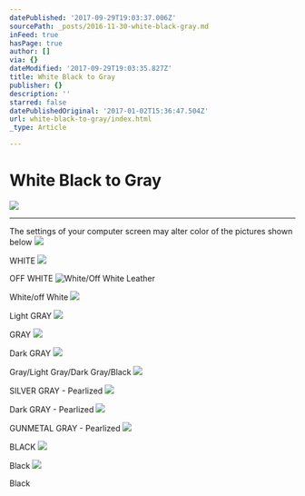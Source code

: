 ```yaml
---
datePublished: '2017-09-29T19:03:37.006Z'
sourcePath: _posts/2016-11-30-white-black-gray.md
inFeed: true
hasPage: true
author: []
via: {}
dateModified: '2017-09-29T19:03:35.827Z'
title: White Black to Gray
publisher: {}
description: ''
starred: false
datePublishedOriginal: '2017-01-02T15:36:47.504Z'
url: white-black-to-gray/index.html
_type: Article

---
```

# White Black to Gray
![](https://the-grid-user-content.s3-us-west-2.amazonaws.com/63dda1e8-3a8b-47f5-81cb-eab9c03e7f18.jpg)

---

The settings of your computer screen may alter color of the pictures shown below
![](https://the-grid-user-content.s3-us-west-2.amazonaws.com/33d0b218-0273-4b68-be0a-451c49ef4136.jpg)

WHITE
![](https://the-grid-user-content.s3-us-west-2.amazonaws.com/cf6e1dd4-18ad-49e3-b819-bb1f46ac4e85.jpg)

OFF WHITE
![White/Off White Leather](https://the-grid-user-content.s3-us-west-2.amazonaws.com/8a9552c1-2b6c-4c6a-a9ad-4c1a4e7ce63b.jpg)

White/off White
![](https://the-grid-user-content.s3-us-west-2.amazonaws.com/5322f546-3038-4aa1-a7e5-ca642af62f48.jpg)

Light GRAY
![](https://the-grid-user-content.s3-us-west-2.amazonaws.com/3f3ce823-b3b6-4da6-8f71-c0ff86a9acf6.jpg)

GRAY
![](https://the-grid-user-content.s3-us-west-2.amazonaws.com/947fd677-9c42-473e-a73d-b2af34a80f15.jpg)

Dark GRAY
![](https://the-grid-user-content.s3-us-west-2.amazonaws.com/5f444faa-8cfb-4069-bf69-ebdb76e550c5.jpg)

Gray/Light Gray/Dark Gray/Black
![](https://the-grid-user-content.s3-us-west-2.amazonaws.com/ee96a45d-4396-4407-8945-5f7d81fcf1eb.jpg)

SILVER GRAY - Pearlized
![](https://the-grid-user-content.s3-us-west-2.amazonaws.com/ff09e2e9-7b0d-4a56-9aad-41ceb90f727d.jpg)

Dark GRAY - Pearlized
![](https://the-grid-user-content.s3-us-west-2.amazonaws.com/e614b2fd-5347-482d-bf79-2dd84a905ec4.jpg)

GUNMETAL GRAY - Pearlized
![](https://the-grid-user-content.s3-us-west-2.amazonaws.com/27b0d832-e80f-45f1-a3bb-051e31b53626.jpg)

BLACK
![](https://the-grid-user-content.s3-us-west-2.amazonaws.com/bfdfc948-b614-4c67-b4a5-57d07fdcc323.jpg)

Black
![](https://the-grid-user-content.s3-us-west-2.amazonaws.com/ee5a82bb-47c9-480d-be87-15cc47d587b8.jpg)

Black